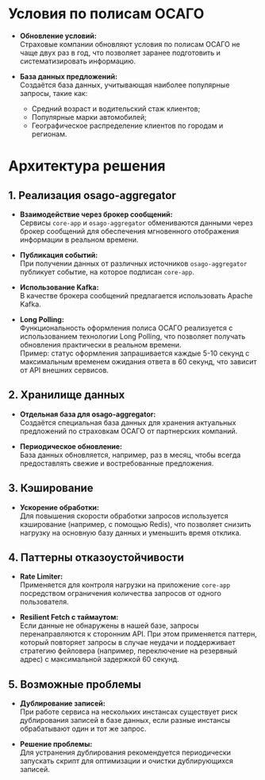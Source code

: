 # Условия по полисам ОСАГО

- **Обновление условий:**  
  Страховые компании обновляют условия по полисам ОСАГО не чаще двух раз в год, что позволяет заранее подготовить и систематизировать информацию.

- **База данных предложений:**  
  Создаётся база данных, учитывающая наиболее популярные запросы, такие как:
  - Средний возраст и водительский стаж клиентов;
  - Популярные марки автомобилей;
  - Географическое распределение клиентов по городам и регионам.

# Архитектура решения

## 1. Реализация osago-aggregator

- **Взаимодействие через брокер сообщений:**  
  Сервисы `core-app` и `osago-aggregator` обмениваются данными через брокер сообщений для обеспечения мгновенного отображения информации в реальном времени.

- **Публикация событий:**  
  При получении данных от различных источников `osago-aggregator` публикует событие, на которое подписан `core-app`.

- **Использование Kafka:**  
  В качестве брокера сообщений предлагается использовать Apache Kafka.

- **Long Polling:**  
  Функциональность оформления полиса ОСАГО реализуется с использованием технологии Long Polling, что позволяет получать обновления практически в реальном времени.  
  Пример: статус оформления запрашивается каждые 5-10 секунд с максимальным временем ожидания ответа в 60 секунд, что зависит от API внешних сервисов.

## 2. Хранилище данных

- **Отдельная база для osago-aggregator:**  
  Создаётся специальная база данных для хранения актуальных предложений по страховкам ОСАГО от партнерских компаний.

- **Периодическое обновление:**  
  База данных обновляется, например, раз в месяц, чтобы всегда предоставлять свежие и востребованные предложения.

## 3. Кэширование

- **Ускорение обработки:**  
  Для повышения скорости обработки запросов используется кэширование (например, с помощью Redis), что позволяет снизить нагрузку на основную базу данных и уменьшить время отклика.

## 4. Паттерны отказоустойчивости

- **Rate Limiter:**  
  Применяется для контроля нагрузки на приложение `core-app` посредством ограничения количества запросов от одного пользователя.

- **Resilient Fetch с таймаутом:**  
  Если данные не обнаружены в нашей базе, запросы перенаправляются к сторонним API. При этом применяется паттерн, который повторяет запросы в случае неудачи и поддерживает стратегию фейловера (например, переключение на резервный адрес) с максимальной задержкой 60 секунд.

## 5. Возможные проблемы

- **Дублирование записей:**  
  При работе сервиса на нескольких инстансах существует риск дублирования записей в базе данных, если разные инстансы обрабатывают один и тот же запрос.

- **Решение проблемы:**  
  Для устранения дублирования рекомендуется периодически запускать скрипт для оптимизации и очистки дублирующихся записей.


[ссылка на решение drawio]: https://drive.google.com/file/d/1efPLl_kf0a3Fvyro9oMHPXhL9r6Xjb6a/view?usp=sharing